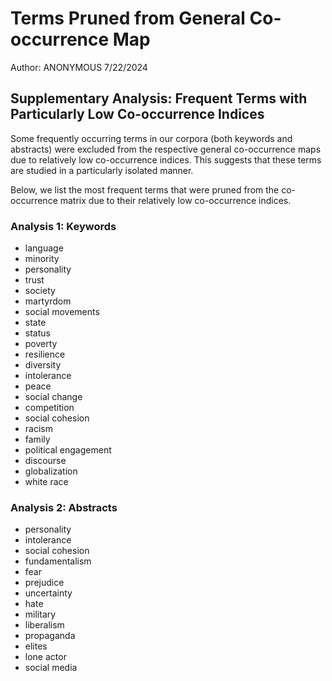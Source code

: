 # Terms Pruned from General Co-occurrence Map

Author: ANONYMOUS 7/22/2024

## Supplementary Analysis: Frequent Terms with Particularly Low Co-occurrence Indices

Some frequently occurring terms in our corpora (both keywords and abstracts) were excluded from the respective general co-occurrence maps due to relatively low co-occurrence indices. This suggests that these terms are studied in a particularly isolated manner.

Below, we list the most frequent terms that were pruned from the co-occurrence matrix due to their relatively low co-occurrence indices.


### Analysis 1: Keywords

- language
- minority
- personality
- trust
- society
- martyrdom
- social movements
- state
- status
- poverty
- resilience
- diversity
- intolerance
- peace
- social change
- competition
- social cohesion
- racism
- family
- political engagement
- discourse
- globalization
- white race


### Analysis 2: Abstracts

- personality
- intolerance
- social cohesion
- fundamentalism
- fear
- prejudice
- uncertainty
- hate
- military
- liberalism
- propaganda
- elites
- lone actor
- social media

